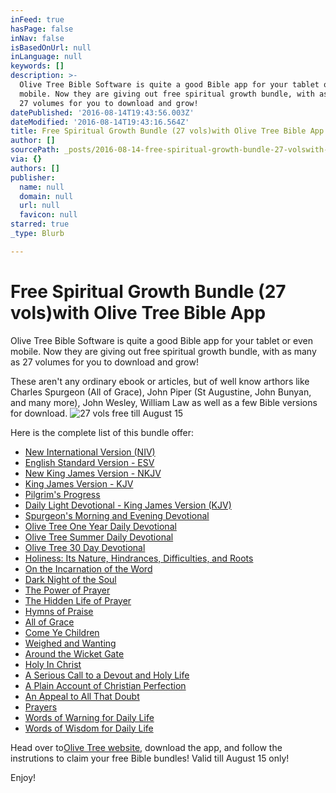 ```yaml
---
inFeed: true
hasPage: false
inNav: false
isBasedOnUrl: null
inLanguage: null
keywords: []
description: >-
  Olive Tree Bible Software is quite a good Bible app for your tablet or even
  mobile. Now they are giving out free spiritual growth bundle, with as many as
  27 volumes for you to download and grow!
datePublished: '2016-08-14T19:43:56.003Z'
dateModified: '2016-08-14T19:43:16.564Z'
title: Free Spiritual Growth Bundle (27 vols)with Olive Tree Bible App
author: []
sourcePath: _posts/2016-08-14-free-spiritual-growth-bundle-27-volswith-olive-tree-bible.md
via: {}
authors: []
publisher:
  name: null
  domain: null
  url: null
  favicon: null
starred: true
_type: Blurb

---
```

# Free Spiritual Growth Bundle (27 vols)with Olive Tree Bible App

Olive Tree Bible Software is quite a good Bible app for your tablet or even mobile. Now they are giving out free spiritual growth bundle, with as many as 27 volumes for you to download and grow!

These aren't any ordinary ebook or articles, but of well know arthors like Charles Spurgeon (All of Grace), John Piper (St Augustine, John Bunyan, and many more), John Wesley, William Law as well as a few Bible versions for download.
![27 vols free till August 15](https://the-grid-user-content.s3-us-west-2.amazonaws.com/ed54bbc3-ebff-4623-adcd-b28dedd29086.jpg)

Here is the complete list of this bundle offer:

* [New International Version (NIV)][0]
* [English Standard Version - ESV][1]
* [New King James Version - NKJV][2]
* [King James Version - KJV][3]
* [Pilgrim's Progress][4]
* [Daily Light Devotional - King James Version (KJV)][5]
* [Spurgeon's Morning and Evening Devotional][6]
* [Olive Tree One Year Daily Devotional][7]
* [Olive Tree Summer Daily Devotional][8]
* [Olive Tree 30 Day Devotional][9]
* [Holiness: Its Nature, Hindrances, Difficulties, and Roots][10]
* [On the Incarnation of the Word][11]
* [Dark Night of the Soul][12]
* [The Power of Prayer][13]
* [The Hidden Life of Prayer][14]
* [Hymns of Praise][15]
* [All of Grace][16]
* [Come Ye Children][17]
* [Weighed and Wanting][18]
* [Around the Wicket Gate][19]
* [Holy In Christ][20]
* [A Serious Call to a Devout and Holy Life][21]
* [A Plain Account of Christian Perfection][22]
* [An Appeal to All That Doubt][23]
* [Prayers][24]
* [Words of Warning for Daily Life][25]
* [Words of Wisdom for Daily Life][26]

Head over to[Olive Tree website,][27] download the app, and follow the instrutions to claim your free Bible bundles! Valid till August 15 only!

Enjoy!

[0]: https://www.olivetree.com/store/product.php?productid=17562
[1]: https://www.olivetree.com/store/product.php?productid=16583
[2]: https://www.olivetree.com/store/product.php?productid=16633
[3]: https://www.olivetree.com/store/product.php?productid=16615
[4]: https://www.olivetree.com/store/product.php?productid=32942
[5]: https://www.olivetree.com/store/product.php?productid=16572
[6]: https://www.olivetree.com/store/product.php?productid=16664
[7]: https://www.olivetree.com/store/product.php?productid=21534
[8]: https://www.olivetree.com/store/product.php?productid=21343
[9]: https://www.olivetree.com/store/product.php?productid=21224
[10]: https://www.olivetree.com/store/product.php?productid=28754
[11]: https://www.olivetree.com/store/product.php?productid=28755
[12]: https://www.olivetree.com/store/product.php?productid=28758
[13]: https://www.olivetree.com/store/product.php?productid=17499
[14]: https://www.olivetree.com/store/product.php?productid=17492
[15]: https://www.olivetree.com/store/product.php?productid=17169
[16]: https://www.olivetree.com/store/product.php?productid=17157
[17]: https://www.olivetree.com/store/product.php?productid=17210
[18]: https://www.olivetree.com/store/product.php?productid=17841
[19]: https://www.olivetree.com/store/product.php?productid=17211
[20]: https://www.olivetree.com/store/product.php?productid=17629
[21]: https://www.olivetree.com/store/product.php?productid=17146
[22]: https://www.olivetree.com/store/product.php?productid=17158
[23]: https://www.olivetree.com/store/product.php?productid=17164
[24]: https://www.olivetree.com/store/product.php?productid=17303
[25]: https://www.olivetree.com/store/product.php?productid=17315
[26]: https://www.olivetree.com/store/product.php?productid=17316
[27]: https://goo.gl/N0eqk4 "Olive Tree website"
